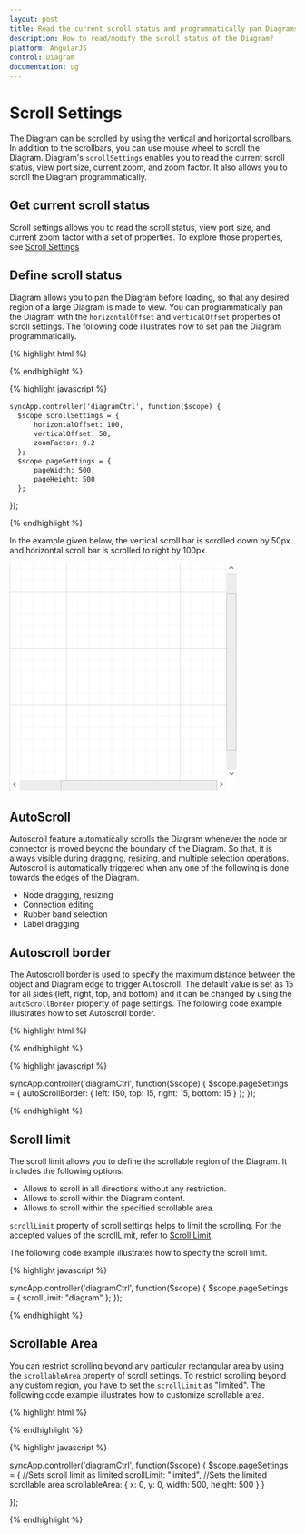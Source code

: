```yaml
---
layout: post
title: Read the current scroll status and programmatically pan Diagrams
description: How to read/modify the scroll status of the Diagram?
platform: AngularJS
control: Diagram
documentation: ug
---
```


# Scroll Settings
The Diagram can be scrolled by using the vertical and horizontal scrollbars. In addition to the scrollbars, you can use mouse wheel to scroll the Diagram. 
Diagram's `scrollSettings` enables you to read the current scroll status, view port size, current zoom, and zoom factor. It also allows you to scroll the Diagram programmatically. 

## Get current scroll status

Scroll settings allows you to read the scroll status, view port size, and current zoom factor with a set of properties. To explore those properties, see [Scroll Settings](/api/js/ejDiagram#members:scrollsettings "Scroll Settings")

## Define scroll status
Diagram allows you to pan the Diagram before loading, so that any desired region of a large Diagram is made to view. You can programmatically pan the Diagram with the `horizontalOffset` and `verticalOffset` properties of scroll settings. The following code illustrates how to set pan the Diagram programmatically.

{% highlight html %}

<div ng-controller="diagramCtrl">
    <ej-diagram id="diagram" e-height="600px" e-width="100%" e-scrollSettings="scrollSettings" e-pageSettings="pageSettings">
    </ej-diagram>
</div>

  {% endhighlight %}

{% highlight javascript %}

    syncApp.controller('diagramCtrl', function($scope) {
      $scope.scrollSettings = {
          horizontalOffset: 100,
          verticalOffset: 50,
          zoomFactor: 0.2
      };
      $scope.pageSettings = {
          pageWidth: 500,
          pageHeight: 500
      };
  });

{% endhighlight %}

In the example given below, the vertical scroll bar is scrolled down by 50px and horizontal scroll bar is scrolled to right by 100px. 

![](/angular-1/Diagram/Scroll-Settings_images/Scroll-Settings_img1.png)

## AutoScroll 

Autoscroll feature automatically scrolls the Diagram whenever the node or connector is moved beyond the boundary of the Diagram. So that, it is always visible during dragging, resizing, and multiple selection operations. Autoscroll is automatically triggered when any one of the following is done towards the edges of the Diagram.

* Node dragging, resizing 
* Connection editing
* Rubber band selection
* Label dragging

## Autoscroll border

The Autoscroll border is used to specify the maximum distance between the object and Diagram edge to trigger Autoscroll. The default value is set as 15 for all sides (left, right, top, and bottom) and it can be changed by using the `autoScrollBorder` property of page settings. The following code example illustrates how to set Autoscroll border. 

{% highlight html %}

<div ng-controller="diagramCtrl">
    <ej-diagram id="diagram" e-height="600px" e-width="100%" e-pagesettings="pageSettings" pagesettings-autoscrollborder="pageSettings.autoScrollBorder">
    </ej-diagram>
</div>

  {% endhighlight %}

{% highlight javascript %}

syncApp.controller('diagramCtrl', function($scope) {
    $scope.pageSettings = {
        autoScrollBorder: {
            left: 150,
            top: 15,
            right: 15,
            bottom: 15
        }
    };
});

{% endhighlight %}

## Scroll limit

The scroll limit allows you to define the scrollable region of the Diagram. It includes the following options.

* Allows to scroll in all directions without any restriction.
* Allows to scroll within the Diagram content.
* Allows to scroll within the specified scrollable area.

`scrollLimit` property of scroll settings helps to limit the scrolling. For the accepted values of the scrollLimit, refer to [Scroll Limit](/api/js/ejDiagram#scroll-limit "Scroll Limit").

The following code example illustrates how to specify the scroll limit.

{% highlight javascript %}

syncApp.controller('diagramCtrl', function($scope) {
    $scope.pageSettings = {
        scrollLimit: "diagram"
    };
});

{% endhighlight %}

## Scrollable Area

You can restrict scrolling beyond any particular rectangular area by using the `scrollableArea` property of scroll settings. To restrict scrolling beyond any custom region, you have to set the `scrollLimit` as "limited". The following code example illustrates how to customize scrollable area.

{% highlight html %}

<div ng-controller="diagramCtrl">
    <ej-diagram id="diagram" e-height="600px" e-width="100%" e-pagesettings="pageSettings" pagesettings-scrollablearea="pageSettings.scrollableArea" pagesettings-scrolllimit="pageSettings.scrollLimit">
    </ej-diagram>
</div>

{% endhighlight %}

{% highlight javascript %}

syncApp.controller('diagramCtrl', function($scope) {
    $scope.pageSettings = {
        //Sets scroll limit as limited
        scrollLimit: "limited",
        //Sets the limited scrollable area
        scrollableArea: {
            x: 0,
            y: 0,
            width: 500,
            height: 500
        }
    }

});

{% endhighlight %}

